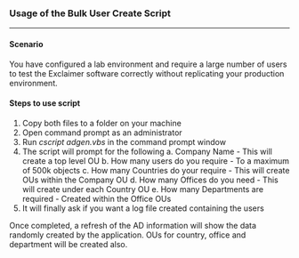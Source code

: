 ### Usage of the Bulk User Create Script

---

#### Scenario

You have configured a lab environment and require a large number of users to test the Exclaimer software correctly without replicating your production environment.

#### Steps to use script

1. Copy both files to a folder on your machine
2. Open command prompt as an administrator
3. Run *cscript adgen.vbs* in the command prompt window
4. The script will prompt for the following
 a. Company Name - This will create a top level OU
 b. How many users do you require - To a maximum of 500k objects
 c. How many Countries do your require - This will create OUs within the Company OU
 d. How many Offices do you need - This will create under each Country OU
 e. How many Departments are required - Created within the Office OUs
5. It will finally ask if you want a log file created containing the users

Once completed, a refresh of the AD information will show the data randomly created by the application.  OUs for country, office and department will be created also.